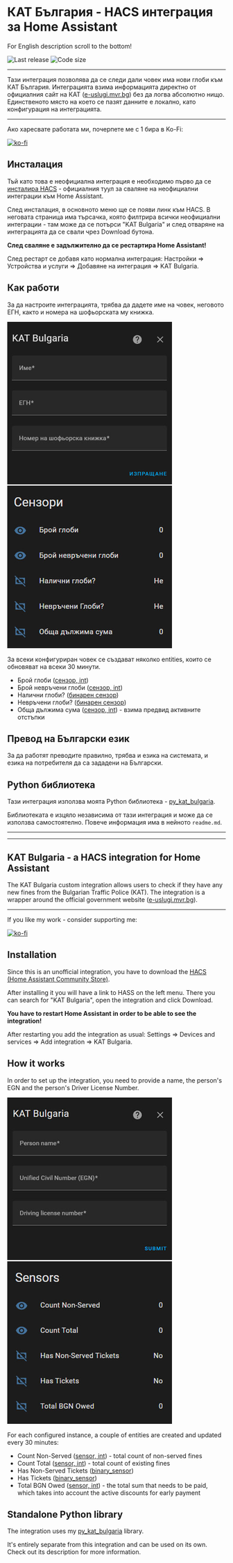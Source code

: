 # КАТ България - HACS интеграция за Home Assistant

For English description scroll to the bottom!

![Last release](https://img.shields.io/github/release-date/nedevski/hacs_kat_bulgaria?style=flat-square)
![Code size](https://img.shields.io/github/languages/code-size/nedevski/hacs_kat_bulgaria?style=flat-square)

---

Тази интеграция позволява да се следи дали човек има нови глоби към КАТ България. Интеграцията взима информацията директно от официалния сайт на КАТ ([e-uslugi.mvr.bg](https://e-uslugi.mvr.bg/services/kat-obligations)) без да логва абсолютно нищо. Единственото място на което се пазят данните е локално, като конфигурация на интеграцията.

---

Ако харесвате работата ми, почерпете ме с 1 бира в Ko-Fi:

[![ko-fi](https://ko-fi.com/img/githubbutton_sm.svg)](https://ko-fi.com/nedevski/tip)

## Инсталация

Тъй като това е неофициална интеграция е необходимо първо да се [инсталира HACS](https://hacs.xyz/docs/setup/download) - официалния туул за сваляне на неофициални интеграции към Home Assistant.

След инсталация, в основното меню ще се появи линк към HACS. В неговата страница има търсачка, която филтрира всички неофициални интеграции - там може да се потърси "KAT Bulgaria" и след отваряне на интеграцията да се свали чрез Download бутона.

**След сваляне е задължително да се рестартира Home Assistant!**

След рестарт се добавя като нормална интеграция: Настройки => Устройства и услуги => Добавяне на интеграция => KAT Bulgaria.

## Как работи

За да настроите интеграцията, трябва да дадете име на човек, неговото ЕГН, както и номера на шофьорската му книжка.

![Config flow](https://raw.githubusercontent.com/Nedevski/hass_kat_bulgaria/main/docs/config-flow-bg.jpg)
![Config flow](https://raw.githubusercontent.com/Nedevski/hass_kat_bulgaria/main/docs/sensors-bg.jpg)

За всеки конфигуриран човек се създават няколко entities, които се обновяват на всеки 30 минути.

- Брой глоби ([сензор, int](https://www.home-assistant.io/integrations/binary_sensor/))
- Брой невръчени глоби ([сензор, int](https://www.home-assistant.io/integrations/binary_sensor/))
- Налични глоби? ([бинарен сензор](https://www.home-assistant.io/integrations/binary_sensor/))
- Невръчени глоби? ([бинарен сензор](https://www.home-assistant.io/integrations/binary_sensor/))
- Обща дължима сума ([сензор, int](https://www.home-assistant.io/integrations/binary_sensor/)) - взима предвид активните отстъпки

## Превод на Български език

За да работят преводите правилно, трябва и езика на системата, и езика на потребителя да са зададени на Български.

## Python библиотека

Тази интеграция използва моята Python библиотека - [py_kat_bulgaria](https://github.com/Nedevski/py_kat_bulgaria).

Библиотеката е изцяло независима от тази интеграция и може да се използва самостоятелно. Повече информация има в нейното `readme.md`.

---

---

## KAT Bulgaria - a HACS integration for Home Assistant

The KAT Bulgaria custom integration allows users to check if they have any new fines from the Bulgarian Traffic Police (KAT). The integration is a wrapper around the official government website ([e-uslugi.mvr.bg](https://e-uslugi.mvr.bg/services/kat-obligations)).

---

If you like my work - consider supporting me:

[![ko-fi](https://ko-fi.com/img/githubbutton_sm.svg)](https://ko-fi.com/nedevski/tip)

## Installation

Since this is an unofficial integration, you have to download the [HACS (Home Assistant Community Store)](https://hacs.xyz/docs/setup/download).

After installing it you will have a link to HASS on the left menu. There you can search for "KAT Bulgaria", open the integration and click Download.

**You have to restart Home Assistant in order to be able to see the integration!**

After restarting you add the integration as usual: Settings => Devices and services => Add integration => KAT Bulgaria.

## How it works

In order to set up the integration, you need to provide a name, the person's EGN and the person's Driver License Number.

![Config flow](https://raw.githubusercontent.com/Nedevski/hass_kat_bulgaria/main/docs/config-flow-en.jpg)
![Config flow](https://raw.githubusercontent.com/Nedevski/hass_kat_bulgaria/main/docs/sensors-en.jpg)

For each configured instance, a couple of entities are created and updated every 30 minutes:

- Count Non-Served ([sensor, int](https://www.home-assistant.io/integrations/binary_sensor/)) - total count of non-served fines
- Count Total ([sensor, int](https://www.home-assistant.io/integrations/binary_sensor/)) - total count of existing fines
- Has Non-Served Tickets ([binary_sensor](https://www.home-assistant.io/integrations/binary_sensor/))
- Has Tickets ([binary_sensor](https://www.home-assistant.io/integrations/binary_sensor/))
- Total BGN Owed ([sensor, int](https://www.home-assistant.io/integrations/binary_sensor/)) - the total sum that needs to be paid, which takes into account the active discounts for early payment

## Standalone Python library

The integration uses my [py_kat_bulgaria](https://github.com/Nedevski/py_kat_bulgaria) library.

It's entirely separate from this integration and can be used on its own. Check out its description for more information.
